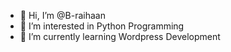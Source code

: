 - 👋 Hi, I’m @B-raihaan
- 👀 I’m interested in Python Programming
- 🌱 I’m currently learning Wordpress Development 

<!---
B-raihaan/B-raihaan is a ✨ special ✨ repository because its `README.md` (this file) appears on your GitHub profile.
You can click the Preview link to take a look at your changes.
--->
